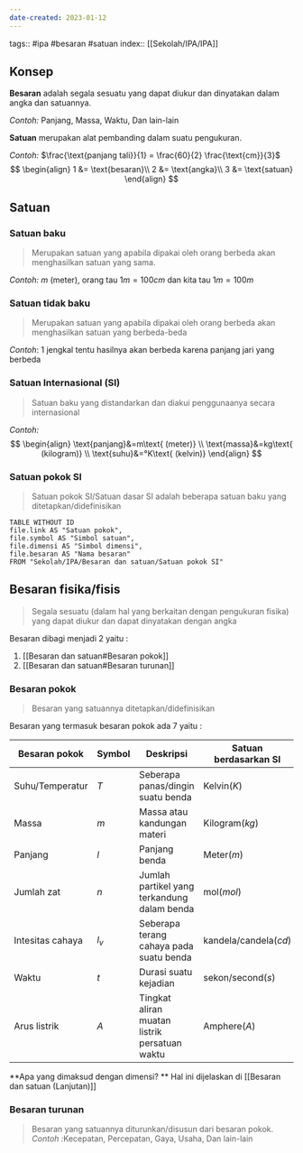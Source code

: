 ```yaml
---
date-created: 2023-01-12
---
```

tags:: #ipa #besaran #satuan
index:: [[Sekolah/IPA/IPA]]
## Konsep

**Besaran** adalah segala sesuatu yang dapat diukur dan dinyatakan dalam angka dan satuannya.

*Contoh:* Panjang, Massa, Waktu, Dan lain-lain

**Satuan** merupakan alat pembanding dalam suatu pengukuran.

*Contoh:* $\frac{\text{panjang tali}}{1} = \frac{60}{2} \frac{\text{cm}}{3}$
$$
\begin{align}
1 &= \text{besaran}\\
2 &= \text{angka}\\
3 &= \text{satuan}
\end{align}
$$
## Satuan

### Satuan baku

> Merupakan satuan yang apabila dipakai oleh orang berbeda akan menghasilkan satuan yang sama.

*Contoh:* $m\text{ (meter)}$, orang tau $1m=100cm$ dan kita tau $1m=100m$

### Satuan tidak baku

> Merupakan satuan yang apabila dipakai oleh orang berbeda akan menghasilkan satuan yang berbeda-beda

*Contoh*: $1\text{ jengkal}$ tentu hasilnya akan berbeda karena panjang jari yang berbeda

### Satuan Internasional (SI)

> Satuan baku yang distandarkan dan diakui penggunaanya secara internasional

*Contoh:* 
$$
\begin{align}
\text{panjang}&=m\text{ (meter)} \\
\text{massa}&=kg\text{ (kilogram)} \\
\text{suhu}&=°K\text{ (kelvin)}
\end{align}
$$

### Satuan pokok SI

> Satuan pokok SI/Satuan dasar SI adalah beberapa satuan baku yang ditetapkan/didefinisikan

```dataview
TABLE WITHOUT ID
file.link AS "Satuan pokok",
file.symbol AS "Simbol satuan",
file.dimensi AS "Simbol dimensi",
file.besaran AS "Nama besaran"
FROM "Sekolah/IPA/Besaran dan satuan/Satuan pokok SI"
```

## Besaran fisika/fisis

> Segala sesuatu (dalam hal yang berkaitan dengan pengukuran fisika) yang dapat diukur dan dapat dinyatakan dengan angka

Besaran dibagi menjadi 2 yaitu :
1. [[Besaran dan satuan#Besaran pokok]]
2. [[Besaran dan satuan#Besaran turunan]]

### Besaran pokok

> Besaran yang satuannya ditetapkan/didefinisikan

Besaran yang termasuk besaran pokok ada 7 yaitu :

| Besaran pokok    | Symbol | Deskripsi                                                                                                                  | Satuan berdasarkan SI | Berdimensi      |   Keterangan  |
| ---------------- | ------ | -------------------------------------------------------------------------------------------------------------------------- | --------------------- | --------------- | --- |
| Suhu/Temperatur  | $T$    | Seberapa panas/dingin suatu benda                                                                 | Kelvin($K$)           | theta($\theta$) |  intensif, ekstensif   |
| Massa            | $m$    | Massa atau kandungan materi                                                                                        | Kilogram($kg$)        | mass($M$)       |  ektensif, skalar   |
| Panjang          | $l$    | Panjang benda                                                                                         | Meter($m$)            | length($L$)     |  ekstensif   |
| Jumlah zat       | $n$    | Jumlah partikel yang terkandung dalam benda | mol($mol$)            | $N$             |  ekstensif, skalar   |
| Intesitas cahaya | $l_v$  | Seberapa terang cahaya pada suatu benda                                                | kandela/candela($cd$) | $J$             |  skalar   |
| Waktu            | $t$    | Durasi suatu kejadian                                                                                                      | sekon/second($s$)     | time($T$)       |  skalar   |
| Arus listrik     | $A$    | Tingkat aliran muatan listrik persatuan waktu                                                                              | Amphere($A$)          | $I$             |  ektensif   |

 **Apa yang dimaksud dengan dimensi? **
 Hal ini dijelaskan di [[Besaran dan satuan (Lanjutan)]]

### Besaran turunan

> Besaran yang satuannya diturunkan/disusun dari besaran pokok. *Contoh :*$\text{Kecepatan, Percepatan, Gaya, Usaha, Dan lain-lain}$

 

